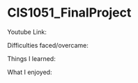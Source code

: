 # CIS1051_FinalProject


Youtube Link:




Difficulties faced/overcame:

Things I learned:

What I enjoyed:

